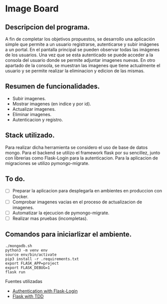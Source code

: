 
# Image Board

## Descripcion del programa.

A fin de completar los objetivos propuestos, se desarrollo una aplicación simple que permite a un usuario registrarse, autenticarse y subir imágenes a un portal. En el pantalla principal se pueden observar todas las imágenes de los usuarios. Una vez que se esta autenticado se puede acceder a la consola del usuario donde se permite adjuntar imagenes nuevas. En otro apartado de la consola, se muestran las imagenes que tiene actualmente el usuario y se permite realizar la eliminacion y edicion de las mismas.

## Resumen de funcionalidades.

* Subir imagenes.
* Mostrar imagenes (en indice y por id).
* Actualizar imagenes.
* Eliminar imagenes.
* Autenticacion y registro.

## Stack utilizado.

Para realizar dicha herramienta se considero el uso de base de datos mongo. Para el backend se utilizo el framework flask por su sencillez, junto con librerias como Flask-Login para la autenticacion. Para la aplicacion de migraciones se utilizo pymongo-migrate.

## To do.

- [ ] Preparar la aplicacion para desplegarla en ambientes en produccion con Docker.
- [ ] Comprobar imagenes vacias en el proceso de actualizacion de imagenes.
- [ ] Automatizar la ejecucion de pymongo-migrate.
- [ ] Realizar mas pruebas (incompletas).

## Comandos para iniciarlizar el ambiente.

```
./mongodb.sh
python3 -m venv env
source env/bin/activate
pip3 install -r .requirements.txt
export FLASK_APP=project
export FLASK_DEBUG=1
flask run 
```

Fuentes utilizadas

* [Authentication with Flask-Login](https://www.digitalocean.com/community/tutorials/how-to-add-authentication-to-your-app-with-flask-login)
* [Flask with TDD](https://github.com/mjhea0/flaskr-tdd)

